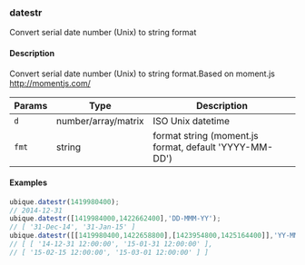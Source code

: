 ### datestr
Convert serial date number (Unix) to string format


#### Description

Convert serial date number (Unix) to string format.Based on moment.js http://momentjs.com/


|Params|Type|Description
|---------|----|-----------
|`d` | number/array/matrix | ISO Unix datetime
|`fmt` | string | format string (moment.js format, default 'YYYY-MM-DD')


#### Examples

```js
ubique.datestr(1419980400);
// 2014-12-31
ubique.datestr([1419984000,1422662400],'DD-MMM-YY');
// [ '31-Dec-14', '31-Jan-15' ]
ubique.datestr([[1419980400,1422658800],[1423954800,1425164400]],'YY-MM-DD hh:mm:ss');
// [ [ '14-12-31 12:00:00', '15-01-31 12:00:00' ],
// [ '15-02-15 12:00:00', '15-03-01 12:00:00' ] ]
```

